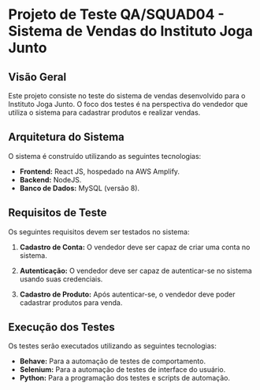 # Projeto de Teste QA/SQUAD04 - Sistema de Vendas do Instituto Joga Junto

## Visão Geral

Este projeto consiste no teste do sistema de vendas desenvolvido para o Instituto Joga Junto. O foco dos testes é na perspectiva do vendedor que utiliza o sistema para cadastrar produtos e realizar vendas. 

## Arquitetura do Sistema

O sistema é construído utilizando as seguintes tecnologias:

- **Frontend:** React JS, hospedado na AWS Amplify.
- **Backend:** NodeJS.
- **Banco de Dados:** MySQL (versão 8).

## Requisitos de Teste

Os seguintes requisitos devem ser testados no sistema:

1. **Cadastro de Conta:** O vendedor deve ser capaz de criar uma conta no sistema.

2. **Autenticação:** O vendedor deve ser capaz de autenticar-se no sistema usando suas credenciais.

3. **Cadastro de Produto:** Após autenticar-se, o vendedor deve poder cadastrar produtos para venda.

## Execução dos Testes

Os testes serão executados utilizando as seguintes tecnologias:

- **Behave:** Para a automação de testes de comportamento.
- **Selenium:** Para a automação de testes de interface do usuário.
- **Python:** Para a programação dos testes e scripts de automação.
